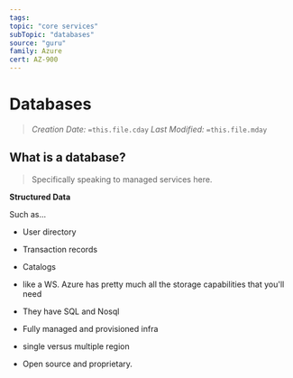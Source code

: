 ```yaml
---
tags:
topic: "core services"
subTopic: "databases"
source: "guru"
family: Azure
cert: AZ-900
---
```

# Databases
> *Creation Date:* `=this.file.cday`
> *Last Modified:* `=this.file.mday`

## What is a database?

> Specifically speaking to managed services here. 

**Structured Data**

Such as...
- User directory
- Transaction records
- Catalogs

- like a WS. Azure has pretty much all the storage capabilities that you'll need
- They have SQL and Nosql
- Fully managed and provisioned infra
- single versus multiple region
- Open source and proprietary.

